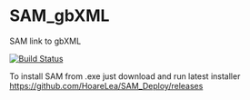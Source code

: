 # SAM_gbXML
SAM link to gbXML

[![Build Status](https://hldigitalinnovation.visualstudio.com/HLApps/_apis/build/status/SAM-deploy-SAM_gbXML?branchName=master)](https://hldigitalinnovation.visualstudio.com/HLApps/_build/latest?definitionId=20&branchName=master)

To install SAM from .exe just download and run latest installer https://github.com/HoareLea/SAM_Deploy/releases
